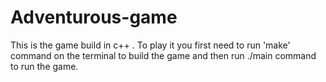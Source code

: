Adventurous-game
=================


This is the game build in c++ . To play it you first need to run 'make' command on the terminal to build the game 
and then run  ./main command to run the game.
